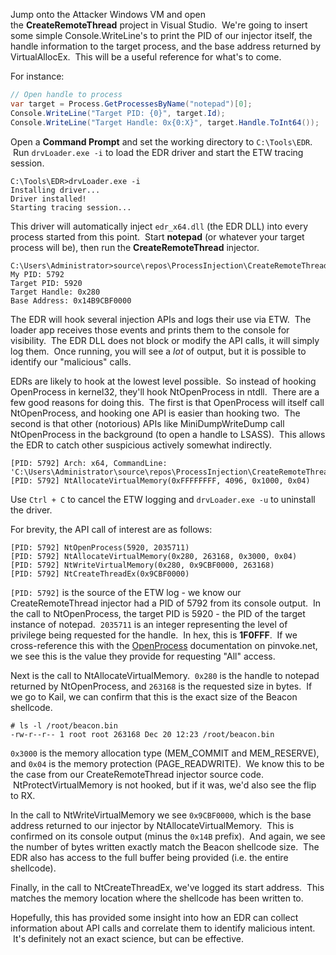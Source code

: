 Jump onto the Attacker Windows VM and open the **CreateRemoteThread** project in Visual Studio.  We're going to insert some simple Console.WriteLine's to print the PID of our injector itself, the handle information to the target process, and the base address returned by VirtualAllocEx.  This will be a useful reference for what's to come.

For instance:

```csharp
// Open handle to process
var target = Process.GetProcessesByName("notepad")[0];
Console.WriteLine("Target PID: {0}", target.Id);
Console.WriteLine("Target Handle: 0x{0:X}", target.Handle.ToInt64());
```
  

Open a **Command Prompt** and set the working directory to `C:\Tools\EDR`.  Run `drvLoader.exe -i` to load the EDR driver and start the ETW tracing session.

```
C:\Tools\EDR>drvLoader.exe -i
Installing driver...
Driver installed!
Starting tracing session...
```

  

This driver will automatically inject `edr_x64.dll` (the EDR DLL) into every process started from this point.  Start **notepad** (or whatever your target process will be), then run the **CreateRemoteThread** injector.

```
C:\Users\Administrator>source\repos\ProcessInjection\CreateRemoteThread\bin\Debug\CreateRemoteThread.exe
My PID: 5792
Target PID: 5920
Target Handle: 0x280
Base Address: 0x14B9CBF0000
```

  

The EDR will hook several injection APIs and logs their use via ETW.  The loader app receives those events and prints them to the console for visibility.  The EDR DLL does not block or modify the API calls, it will simply log them.  Once running, you will see a *lot* of output, but it is possible to identify our "malicious" calls.

EDRs are likely to hook at the lowest level possible.  So instead of hooking OpenProcess in kernel32, they'll hook NtOpenProcess in ntdll.  There are a few good reasons for doing this.  The first is that OpenProcess will itself call NtOpenProcess, and hooking one API is easier than hooking two.  The second is that other (notorious) APIs like MiniDumpWriteDump call NtOpenProcess in the background (to open a handle to LSASS).  This allows the EDR to catch other suspicious actively somewhat indirectly.

```
[PID: 5792] Arch: x64, CommandLine: 'C:\Users\Administrator\source\repos\ProcessInjection\CreateRemoteThread\bin\Debug\CreateRemoteThread.exe'
[PID: 5792] NtAllocateVirtualMemory(0xFFFFFFFF, 4096, 0x1000, 0x04)
```
  

Use `Ctrl + C` to cancel the ETW logging and `drvLoader.exe -u` to uninstall the driver.

For brevity, the API call of interest are as follows:

```
[PID: 5792] NtOpenProcess(5920, 2035711)
[PID: 5792] NtAllocateVirtualMemory(0x280, 263168, 0x3000, 0x04)
[PID: 5792] NtWriteVirtualMemory(0x280, 0x9CBF0000, 263168)
[PID: 5792] NtCreateThreadEx(0x9CBF0000)
```

  

`[PID: 5792]` is the source of the ETW log - we know our CreateRemoteThread injector had a PID of 5792 from its console output.  In the call to NtOpenProcess, the target PID is 5920 - the PID of the target instance of notepad.  `2035711` is an integer representing the level of privilege being requested for the handle.  In hex, this is **1F0FFF**.  If we cross-reference this with the [OpenProcess](http://pinvoke.net/default.aspx/kernel32/OpenProcess.html) documentation on pinvoke.net, we see this is the value they provide for requesting "All" access.

Next is the call to NtAllocateVirtualMemory.  `0x280` is the handle to notepad returned by NtOpenProcess, and `263168` is the requested size in bytes.  If we go to Kail, we can confirm that this is the exact size of the Beacon shellcode.

```
# ls -l /root/beacon.bin 
-rw-r--r-- 1 root root 263168 Dec 20 12:23 /root/beacon.bin
```
  

`0x3000` is the memory allocation type (MEM_COMMIT and MEM_RESERVE), and `0x04` is the memory protection (PAGE_READWRITE).  We know this to be the case from our CreateRemoteThread injector source code.  NtProtectVirtualMemory is not hooked, but if it was, we'd also see the flip to RX.

In the call to NtWriteVirtualMemory we see `0x9CBF0000`, which is the base address returned to our injector by NtAllocateVirtualMemory.  This is confirmed on its console output (minus the `0x14B` prefix).  And again, we see the number of bytes written exactly match the Beacon shellcode size.  The EDR also has access to the full buffer being provided (i.e. the entire shellcode).

Finally, in the call to NtCreateThreadEx, we've logged its start address.  This matches the memory location where the shellcode has been written to.

  

Hopefully, this has provided some insight into how an EDR can collect information about API calls and correlate them to identify malicious intent.  It's definitely not an exact science, but can be effective.

